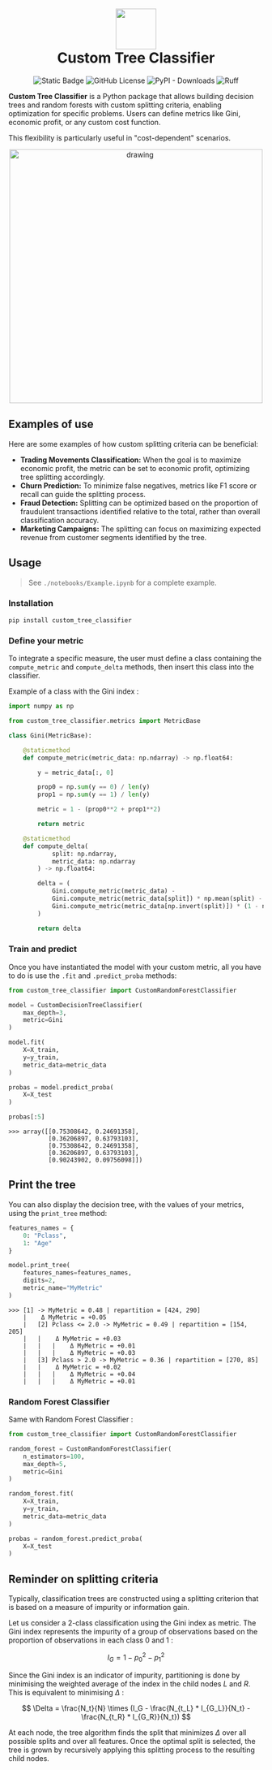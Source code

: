 <div align="center">
<h1 align="center">
  <a><img src="https://github.com/AntoinePinto/custom-tree-classifier/blob/master/media/logo.png?raw=true" width="80"></a>
  <br>
  <b>Custom Tree Classifier</b>
  <br>
</h1>

![Static Badge](https://img.shields.io/badge/python->=3.10-blue)
![GitHub License](https://img.shields.io/github/license/AntoinePinto/StringPairFinder)
![PyPI - Downloads](https://img.shields.io/pypi/dm/custom-tree-classifier)
![Ruff](https://img.shields.io/endpoint?url=https://raw.githubusercontent.com/astral-sh/ruff/main/assets/badge/v2.json)

</div>

**Custom Tree Classifier** is a Python package that allows building decision trees and random forests with custom splitting criteria, enabling optimization for specific problems. Users can define metrics like Gini, economic profit, or any custom cost function. 

This flexibility is particularly useful in "cost-dependent" scenarios.

<p align="center">
  <img src="https://github.com/AntoinePinto/custom-tree-classifier/blob/master/media/illustration.jpg?raw=true" alt="drawing" width="500"/>
</p>

## Examples of use

Here are some examples of how custom splitting criteria can be beneficial:

- **Trading Movements Classification:** When the goal is to maximize economic profit, the metric can be set to economic profit, optimizing tree splitting accordingly.
- **Churn Prediction:** To minimize false negatives, metrics like F1 score or recall can guide the splitting process.
- **Fraud Detection:** Splitting can be optimized based on the proportion of fraudulent transactions identified relative to the total, rather than overall classification accuracy.
- **Marketing Campaigns:** The splitting can focus on maximizing expected revenue from customer segments identified by the tree.

## Usage

> See `./notebooks/Example.ipynb` for a complete example.

### Installation

```
pip install custom_tree_classifier
```

### Define your metric

To integrate a specific measure, the user must define a class containing the `compute_metric` and `compute_delta` methods, then insert this class into the classifier.

Example of a class with the Gini index :

```python
import numpy as np

from custom_tree_classifier.metrics import MetricBase

class Gini(MetricBase):

    @staticmethod
    def compute_metric(metric_data: np.ndarray) -> np.float64:

        y = metric_data[:, 0]

        prop0 = np.sum(y == 0) / len(y)
        prop1 = np.sum(y == 1) / len(y)

        metric = 1 - (prop0**2 + prop1**2)

        return metric

    @staticmethod
    def compute_delta(
            split: np.ndarray,
            metric_data: np.ndarray
        ) -> np.float64:

        delta = (
            Gini.compute_metric(metric_data) -
            Gini.compute_metric(metric_data[split]) * np.mean(split) -
            Gini.compute_metric(metric_data[np.invert(split)]) * (1 - np.mean(split))
        )

        return delta
```

### Train and predict

Once you have instantiated the model with your custom metric, all you have to do is use the `.fit` and `.predict_proba` methods:

```python
from custom_tree_classifier import CustomRandomForestClassifier

model = CustomDecisionTreeClassifier(
    max_depth=3,
    metric=Gini
)

model.fit(
    X=X_train, 
    y=y_train, 
    metric_data=metric_data
)

probas = model.predict_proba(
    X=X_test
)

probas[:5]
```

```
>>> array([[0.75308642, 0.24691358],
           [0.36206897, 0.63793103],
           [0.75308642, 0.24691358],
           [0.36206897, 0.63793103],
           [0.90243902, 0.09756098]])
```

## Print the tree

You can also display the decision tree, with the values of your metrics, using the `print_tree` method:

```python
features_names = {
    0: "Pclass", 
    1: "Age"
}

model.print_tree(
    features_names=features_names,
    digits=2,
    metric_name="MyMetric"
)
```

```
>>> [1] -> MyMetric = 0.48 | repartition = [424, 290]
    |    Δ MyMetric = +0.05
    |   [2] Pclass <= 2.0 -> MyMetric = 0.49 | repartition = [154, 205]
    |   |    Δ MyMetric = +0.03
    |   |   |    Δ MyMetric = +0.01
    |   |   |    Δ MyMetric = +0.03
    |   [3] Pclass > 2.0 -> MyMetric = 0.36 | repartition = [270, 85]
    |   |    Δ MyMetric = +0.02
    |   |   |    Δ MyMetric = +0.04
    |   |   |    Δ MyMetric = +0.01
```

### Random Forest Classifier

Same with Random Forest Classifier :

```python
from custom_tree_classifier import CustomRandomForestClassifier

random_forest = CustomRandomForestClassifier(
    n_estimators=100,
    max_depth=5,
    metric=Gini
)

random_forest.fit(
    X=X_train, 
    y=y_train, 
    metric_data=metric_data
)

probas = random_forest.predict_proba(
    X=X_test
)
```

## Reminder on splitting criteria

Typically, classification trees are constructed using a splitting criterion that is based on a measure of impurity or information gain. 

Let us consider a 2-class classification using the Gini index as metric. The Gini index represents the impurity of a group of observations based on the proportion of observations in each class 0 and 1 :

$$ I_{G} = 1 - p_0^2 - p_1^2 $$

Since the Gini index is an indicator of impurity, partitioning is done by minimising the weighted average of the index in the child nodes $L$ and $R$. This is equivalent to minimising $\Delta$ :

$$ \Delta = \frac{N_t}{N} \times (I_G - \frac{N_{t_L} * I_{G_L}}{N_t} - \frac{N_{t_R} * I_{G_R}}{N_t}) $$

At each node, the tree algorithm finds the split that minimizes $\Delta$ over all possible splits and over all features. Once the optimal split is selected, the tree is grown by recursively applying this splitting process to the resulting child nodes.